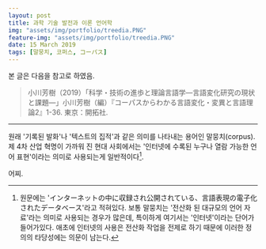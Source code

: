 ```yaml
---
layout: post
title: 과학 기술 발전과 이론 언어학
img: "assets/img/portfolio/treedia.PNG"
feature-img: "assets/img/portfolio/treedia.PNG"
date: 15 March 2019
tags: [말뭉치, 코퍼스, コーパス]
---
```


본 글은 다음을 참고로 하였음.

> 小川芳樹（2019）「科学・技術の進歩と理論言語学―言語変化研究の現状と課題―」小川芳樹（編）『コーパスからわかる言語変化・変異と言語理論2』1-36. 東京：開拓社.

---

원래 '기록된 발화'나 '텍스트의 집적'과 같은 의미를 나타내는 용어인 말뭉치(corpus). 제 4차 산업 혁명이 가까워 진 현대 사회에서는 '인터넷에 수록된 누구나 열람 가능한 언어 표현'이라는 의미로 사용되는게 일반적이다[^1].

어찌.



[^1]: 원문에는 'インターネットの中に収録され公開されている、言語表現の電子化されたデータベース'라고 적혀있다. 보통 말뭉치는 '전산화 된 대규모의 언어 자료'라는 의미로 사용되는 경우가 많은데, 특이하게 여기서는 '인터넷'이라는 단어가 들어가있다. 애초에 인터넷의 사용은 전산화 작업을 전제로 하기 때문에 이러한 정의의 타당성에는 의문이 남는다.